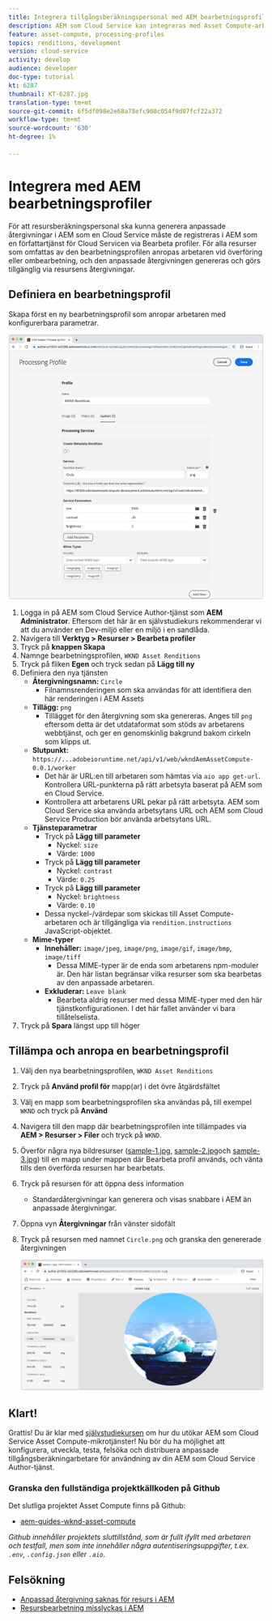 ```yaml
---
title: Integrera tillgångsberäkningspersonal med AEM bearbetningsprofiler
description: AEM som Cloud Service kan integreras med Asset Compute-arbetare som distribueras till Adobe I/O Runtime via AEM Assets bearbetningsprofiler. Bearbetningsprofiler konfigureras i redigeringstjänsten för att bearbeta specifika resurser med hjälp av anpassade arbetare och lagra de filer som arbetarna genererar som resursrenderingar.
feature: asset-compute, processing-profiles
topics: renditions, development
version: cloud-service
activity: develop
audience: developer
doc-type: tutorial
kt: 6287
thumbnail: KT-6287.jpg
translation-type: tm+mt
source-git-commit: 6f5df098e2e68a78efc908c054f9d07fcf22a372
workflow-type: tm+mt
source-wordcount: '630'
ht-degree: 1%

---
```



# Integrera med AEM bearbetningsprofiler

För att resursberäkningspersonal ska kunna generera anpassade återgivningar i AEM som en Cloud Service måste de registreras i AEM som en författartjänst för Cloud Servicen via Bearbeta profiler. För alla resurser som omfattas av den bearbetningsprofilen anropas arbetaren vid överföring eller ombearbetning, och den anpassade återgivningen genereras och görs tillgänglig via resursens återgivningar.

## Definiera en bearbetningsprofil

Skapa först en ny bearbetningsprofil som anropar arbetaren med konfigurerbara parametrar.

![Bearbetar profil](./assets/processing-profiles/new-processing-profile.png)

1. Logga in på AEM som Cloud Service Author-tjänst som __AEM Administrator__. Eftersom det här är en självstudiekurs rekommenderar vi att du använder en Dev-miljö eller en miljö i en sandlåda.
1. Navigera till __Verktyg > Resurser > Bearbeta profiler__
1. Tryck på __knappen Skapa__
1. Namnge bearbetningsprofilen, `WKND Asset Renditions`
1. Tryck på fliken __Egen__ och tryck sedan på __Lägg till ny__
1. Definiera den nya tjänsten
   + __Återgivningsnamn:__ `Circle`
      + Filnamnsrenderingen som ska användas för att identifiera den här renderingen i AEM Assets
   + __Tillägg:__ `png`
      + Tillägget för den återgivning som ska genereras. Anges till `png` eftersom detta är det utdataformat som stöds av arbetarens webbtjänst, och ger en genomskinlig bakgrund bakom cirkeln som klipps ut.
   + __Slutpunkt:__ `https://...adobeioruntime.net/api/v1/web/wkndAemAssetCompute-0.0.1/worker`
      + Det här är URL:en till arbetaren som hämtas via `aio app get-url`. Kontrollera URL-punkterna på rätt arbetsyta baserat på AEM som en Cloud Service.
      + Kontrollera att arbetarens URL pekar på rätt arbetsyta. AEM som Cloud Service ska använda arbetsytans URL och AEM som Cloud Service Production bör använda arbetsytans URL.
   + __Tjänsteparametrar__
      + Tryck på __Lägg till parameter__
         + Nyckel: `size`
         + Värde: `1000`
      + Tryck på __Lägg till parameter__
         + Nyckel: `contrast`
         + Värde: `0.25`
      + Tryck på __Lägg till parameter__
         + Nyckel: `brightness`
         + Värde: `0.10`
      + Dessa nyckel-/värdepar som skickas till Asset Compute-arbetaren och är tillgängliga via `rendition.instructions` JavaScript-objektet.
   + __Mime-typer__
      + __Innehåller:__ `image/jpeg`, `image/png`, `image/gif`, `image/bmp`, `image/tiff`
         + Dessa MIME-typer är de enda som arbetarens npm-moduler är. Den här listan begränsar vilka resurser som ska bearbetas av den anpassade arbetaren.
      + __Exkluderar:__ `Leave blank`
         + Bearbeta aldrig resurser med dessa MIME-typer med den här tjänstkonfigurationen. I det här fallet använder vi bara tillåtelselista.
1. Tryck på __Spara__ längst upp till höger

## Tillämpa och anropa en bearbetningsprofil

1. Välj den nya bearbetningsprofilen, `WKND Asset Renditions`
1. Tryck på __Använd profil för__ mapp(ar) i det övre åtgärdsfältet
1. Välj en mapp som bearbetningsprofilen ska användas på, till exempel `WKND` och tryck på __Använd__
1. Navigera till den mapp där bearbetningsprofilen inte tillämpades via __AEM > Resurser > Filer__ och tryck på `WKND`.
1. Överför några nya bildresurser ([sample-1.jpg](../assets/samples/sample-1.jpg), [sample-2.jpg](../assets/samples/sample-2.jpg)och [sample-3.jpg](../assets/samples/sample-3.jpg)) till en mapp under mappen där Bearbeta profil används, och vänta tills den överförda resursen har bearbetats.
1. Tryck på resursen för att öppna dess information
   + Standardåtergivningar kan generera och visas snabbare i AEM än anpassade återgivningar.
1. Öppna vyn __Återgivningar__ från vänster sidofält
1. Tryck på resursen med namnet `Circle.png` och granska den genererade återgivningen

   ![Genererad återgivning](./assets/processing-profiles/rendition.png)

## Klart!

Grattis! Du är klar med [självstudiekursen](../overview.md) om hur du utökar AEM som Cloud Service Asset Compute-mikrotjänster! Nu bör du ha möjlighet att konfigurera, utveckla, testa, felsöka och distribuera anpassade tillgångsberäkningarbetare för användning av din AEM som Cloud Service Author-tjänst.

### Granska den fullständiga projektkällkoden på Github

Det slutliga projektet Asset Compute finns på Github:

+ [aem-guides-wknd-asset-compute](https://github.com/adobe/aem-guides-wknd-asset-compute)

_Github innehåller projektets sluttillstånd, som är fullt ifyllt med arbetaren och testfall, men som inte innehåller några autentiseringsuppgifter, t.ex. `.env`, `.config.json` eller `.aio`._

## Felsökning

+ [Anpassad återgivning saknas för resurs i AEM](../troubleshooting.md#custom-rendition-missing-from-asset)
+ [Resursbearbetning misslyckas i AEM](../troubleshooting.md#asset-processing-fails)
